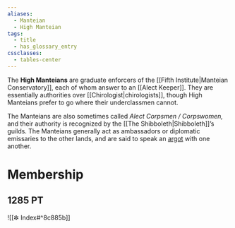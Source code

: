 ```yaml
---
aliases:
  - Manteian
  - High Manteian
tags:
  - title
  - has_glossary_entry
cssclasses:
  - tables-center
---
```

The **High Manteians** are graduate enforcers of the [[Fifth Institute|Manteian Conservatory]], each of whom answer to an [[Alect Keeper]]. They are essentially authorities over [[Chirologist|chirologists]], though High Manteians prefer to go where their underclassmen cannot.

The Manteians are also sometimes called *Alect Corpsmen / Corpswomen,* and their authority is recognized by the [[The Shibboleth|Shibboleth]]’s guilds. The Manteians generally act as ambassadors or diplomatic emissaries to the other lands, and are said to speak an [argot](https://en.wikipedia.org/wiki/Cant_(language)#Argot) with one another. 

# Membership
## 1285 PT
![[✼ Index#^8c885b]]